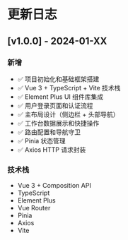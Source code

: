 # 更新日志

## [v1.0.0] - 2024-01-XX

### 新增
- ✅ 项目初始化和基础框架搭建
- ✅ Vue 3 + TypeScript + Vite 技术栈
- ✅ Element Plus UI 组件库集成
- ✅ 用户登录页面和认证流程
- ✅ 主布局设计（侧边栏 + 头部导航）
- ✅ 工作台数据展示和快捷操作
- ✅ 路由配置和导航守卫
- ✅ Pinia 状态管理
- ✅ Axios HTTP 请求封装

### 技术栈
- Vue 3 + Composition API
- TypeScript
- Element Plus
- Vue Router
- Pinia
- Axios
- Vite
